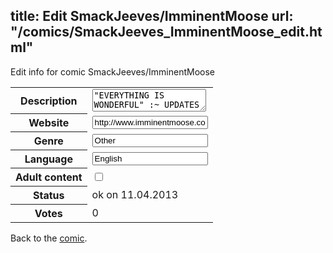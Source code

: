 title: Edit SmackJeeves/ImminentMoose
url: "/comics/SmackJeeves_ImminentMoose_edit.html"
---
Edit info for comic SmackJeeves/ImminentMoose

<form name="comic" action="http://gaepostmail.appengine.com/comic" name="post">
<table class="comicinfo">
<tr>
<th>Description</th><td><textarea name="description">&quot;EVERYTHING IS WONDERFUL&quot; :~ UPDATES HAPPEN ON SUNDAYS~: NOW DOING COMMISSIONS!</textarea></td>
</tr>
<tr>
<th>Website</th><td><input type="text" name="url" value="http://www.imminentmoose.com/comics/"/></td>
</tr>
<tr>
<th>Genre</th><td><input type="text" name="genre" value="Other"/></td>
</tr>
<tr>
<th>Language</th><td><input type="text" name="language" value="English"/></td>
</tr>
<tr>
<th>Adult content</th><td><input type="checkbox" name="adult" value="adult" /></td>
</tr>
<tr>
<th>Status</th><td>ok on 11.04.2013</td>
</tr>
<tr>
<th>Votes</th><td>0</div></td>
</tr>
</table>
</form>

Back to the [comic](/comics/SmackJeeves_ImminentMoose.html).
